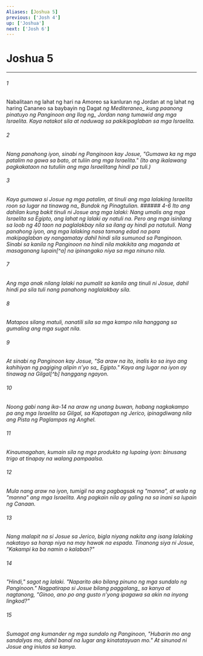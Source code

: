 ```yaml
---
Aliases: [Joshua 5]
previous: ['Josh 4']
up: ['Joshua']
next: ['Josh 6']
---
```

# Joshua 5

***






















###### 1 










Nabalitaan ng lahat ng hari na Amoreo sa kanluran ng Jordan at ng lahat ng haring Cananeo sa baybayin ng Dagat <i class="trans-change">ng Mediteraneo_ kung paanong pinatuyo ng Panginoon ang <i class="trans-change">Ilog ng_ Jordan nang tumawid ang mga Israelita. Kaya natakot sila at naduwag sa pakikipaglaban sa mga Israelita. 





















###### 2 










Nang panahong iyon, sinabi ng Panginoon kay Josue, "Gumawa ka ng mga patalim na gawa sa bato, at tuliin ang mga Israelita." (Ito ang ikalawang pagkakataon na tutuliin ang mga Israelitang hindi pa tuli.) 





















###### 3 










Kaya gumawa si Josue ng mga patalim, at tinuli ang mga lalaking Israelita roon sa <i class="trans-change">lugar na tinawag na_ Bundok ng Pinagtulian. ###### 4-6 Ito ang dahilan kung bakit tinuli ni Josue ang mga lalaki: Nang umalis ang mga Israelita sa Egipto, ang lahat ng lalaki ay natuli na. Pero ang mga isinilang sa loob ng 40 taon na paglalakbay nila sa ilang ay hindi pa natutuli. Nang panahong iyon, ang mga lalaking nasa tamang edad na para makipaglaban ay nangamatay dahil hindi sila sumunod sa Panginoon. Sinabi sa kanila ng Panginoon na hindi nila makikita ang maganda at masaganang lupain[^a] na ipinangako niya sa mga ninuno nila. 





















###### 7 










Ang mga anak nilang lalaki na pumalit sa kanila ang tinuli ni Josue, dahil hindi pa sila tuli nang panahong naglalakbay sila. 





















###### 8 










Matapos silang matuli, nanatili sila sa mga kampo nila hanggang sa gumaling ang mga sugat nila. 





















###### 9 










At sinabi ng Panginoon kay Josue, "Sa araw na ito, inalis ko sa inyo ang kahihiyan ng <i class="trans-change">pagiging alipin nʼyo sa_ Egipto." Kaya ang lugar na iyon ay tinawag na Gilgal[^b] hanggang ngayon. 





















###### 10 










Noong gabi nang ika-14 na araw ng unang buwan, habang nagkakampo pa ang mga Israelita sa Gilgal, sa Kapatagan ng Jerico, ipinagdiwang nila ang Pista ng Paglampas ng Anghel. 





















###### 11 










Kinaumagahan, kumain sila ng mga produkto ng lupaing iyon: binusang trigo at tinapay na walang pampaalsa. 





















###### 12 










Mula nang araw na iyon, tumigil na ang pagbagsak ng "manna", at wala ng "manna" ang mga Israelita. Ang pagkain nila ay galing na sa inani sa lupain ng Canaan. 





















###### 13 










Nang malapit na si Josue sa Jerico, bigla niyang nakita ang isang lalaking nakatayo sa harap niya na may hawak na espada. Tinanong siya ni Josue, "Kakampi ka ba namin o kalaban?" 





















###### 14 










"Hindi," sagot ng lalaki. "Naparito ako bilang pinuno ng mga sundalo ng Panginoon." Nagpatirapa si Josue <i class="trans-change">bilang paggalang_ sa kanya at nagtanong, "Ginoo, ano po ang gusto nʼyong ipagawa sa akin na inyong lingkod?" 





















###### 15 










Sumagot ang kumander ng mga sundalo ng Panginoon, "Hubarin mo ang sandalyas mo, dahil banal na lugar ang kinatatayuan mo." At sinunod ni Josue ang iniutos sa kanya.
